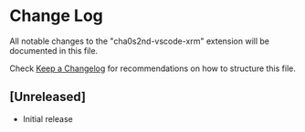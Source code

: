 # Change Log

All notable changes to the "cha0s2nd-vscode-xrm" extension will be documented in this file.

Check [Keep a Changelog](http://keepachangelog.com/) for recommendations on how to structure this file.

## [Unreleased]

- Initial release